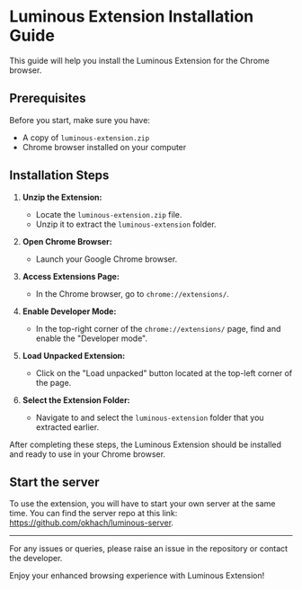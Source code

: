 # Luminous Extension Installation Guide

This guide will help you install the Luminous Extension for the Chrome browser.

## Prerequisites
Before you start, make sure you have:
- A copy of `luminous-extension.zip`
- Chrome browser installed on your computer

## Installation Steps

1. **Unzip the Extension:**
   - Locate the `luminous-extension.zip` file.
   - Unzip it to extract the `luminous-extension` folder.

2. **Open Chrome Browser:**
   - Launch your Google Chrome browser.

3. **Access Extensions Page:**
   - In the Chrome browser, go to `chrome://extensions/`.

4. **Enable Developer Mode:**
   - In the top-right corner of the `chrome://extensions/` page, find and enable the "Developer mode".

5. **Load Unpacked Extension:**
   - Click on the "Load unpacked" button located at the top-left corner of the page.

6. **Select the Extension Folder:**
   - Navigate to and select the `luminous-extension` folder that you extracted earlier.

After completing these steps, the Luminous Extension should be installed and ready to use in your Chrome browser.

## Start the server
To use the extension, you will have to start your own server at the same time.
You can find the server repo at this link: https://github.com/okhach/luminous-server.

---

For any issues or queries, please raise an issue in the repository or contact the developer.

Enjoy your enhanced browsing experience with Luminous Extension!

